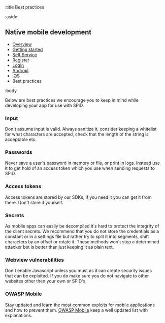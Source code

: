 :title Best practices

:aside

## Native mobile development

- [Overview](/mobile/overview/)
- [Getting started](/mobile/mobile-development/)
- [Self Service](/mobile/selfservice/)
- [Register](/mobile/register/)
- [Login](/mobile/login/)
- [Android](/sdks/android/)
- [iOS](/sdks/ios/)
- Best practices

:body

Below are best practices we encourage you to keep in mind while developing your app for use with SPiD.

### Input

Don't assume input is valid. Always sanitize it, consider keeping a whitelist for what characters are accepted, check that the length of the string is acceptable etc.

### Passwords

Never save a user's password in memory or file, or print in logs. Instead use it to get hold of an access token which you use when sending requests to SPiD.

### Access tokens

Access tokens are stored by our SDKs, if you need it you can get it from there. Don't store it yourself.

### Secrets

As mobile apps can easily be decompiled it's hard to protect the integrity of the client secrets. We recommend that you do not store the credentials as a constant or in a settings file but rather try to split it into segments, shift characters by an offset or rotate it. These methods won't stop a determined attacker but is better than just keeping it as plain text.

### Webview vulnerabilities

Don't enable Javascript unless you must as it can create security issues that can be exploited. If you do make sure you do not navigate to other websites other then your own or SPiD's.

### OWASP Mobile

Stay updated and learn the most common exploits for mobile applications and how to prevent them. [OWASP Mobile](https://www.owasp.org/index.php/OWASP_Mobile_Security_Project#tab=Top_10_Mobile_Risks) keep a well updated list with explanations. 
